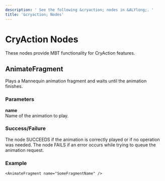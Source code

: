 ```yaml
---
description: ' See the following &cryaction; nodes in &ALYlong;. '
title: '&cryaction; Nodes'
---
```

# CryAction Nodes<a name="ai-scripting-mbt-nodes-cryaction"></a>

These nodes provide MBT functionality for CryAction features\.

## AnimateFragment<a name="ai-scripting-mbt-nodes-cryaction-animatefragment"></a>

Plays a Mannequin animation fragment and waits until the animation finishes\. 

### Parameters<a name="ai-scripting-mbt-nodes-cryaction-animatefragment-parameters"></a>

**name**  
Name of the animation to play\.

### Success/Failure<a name="ai-scripting-mbt-nodes-cryaction-animatefragment-success"></a>

The node SUCCEEDS if the animation is correctly played or if no operation was needed\. The node FAILS if an error occurs while trying to queue the animation request\.

### Example<a name="ai-scripting-mbt-nodes-cryaction-animatefragment-example"></a>

```
<AnimateFragment name="SomeFragmentName" />
```